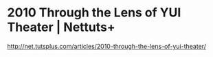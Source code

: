 <!--
id: 2628183302
link: http://kevinisom.info/post/2628183302/2010-through-the-lens-of-yui-theater-nettuts
slug: 2010-through-the-lens-of-yui-theater-nettuts
date: Fri Jan 07 2011 11:53:55 GMT+1300 (NZDT)
raw: {"blog_name":"kevinisom","id":2628183302,"post_url":"http://kevinisom.info/post/2628183302/2010-through-the-lens-of-yui-theater-nettuts","slug":"2010-through-the-lens-of-yui-theater-nettuts","type":"link","date":"2011-01-06 22:53:55 GMT","timestamp":1294354435,"state":"published","format":"html","reblog_key":"dJeOb3tN","tags":[],"short_url":"http://tmblr.co/Zw68Yy2SfkK6","highlighted":[],"feed_item":"http://net.tutsplus.com/articles/2010-through-the-lens-of-yui-theater/","from_feed_id":"650234","note_count":0,"title":"2010 Through the Lens of YUI Theater | Nettuts+","url":"http://net.tutsplus.com/articles/2010-through-the-lens-of-yui-theater/","description":""}
publish: 2011-01-07
tags: 
title: 2010 Through the Lens of YUI Theater | Nettuts+
-->


2010 Through the Lens of YUI Theater | Nettuts+
===============================================

<http://net.tutsplus.com/articles/2010-through-the-lens-of-yui-theater/>

